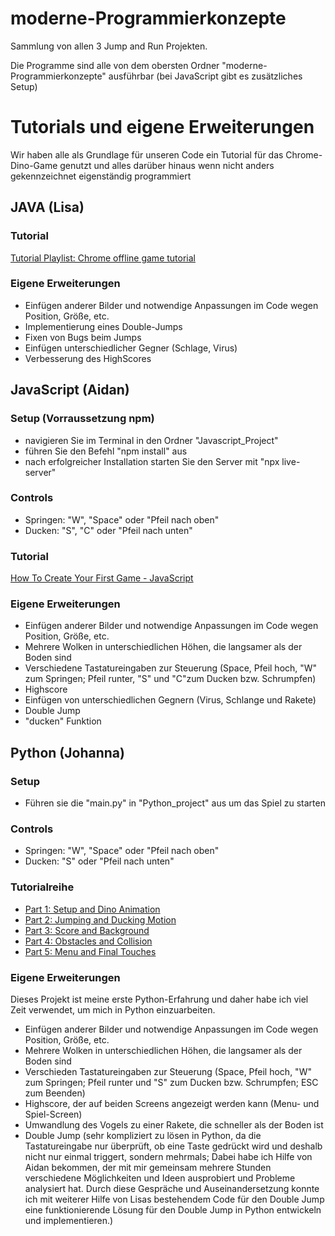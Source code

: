 # moderne-Programmierkonzepte
Sammlung von allen 3 Jump and Run Projekten.

Die Programme sind alle von dem obersten Ordner "moderne-Programmierkonzepte" ausführbar (bei JavaScript gibt es zusätzliches Setup)

# Tutorials und eigene Erweiterungen
Wir haben alle als Grundlage für unseren Code ein Tutorial für das Chrome-Dino-Game genutzt und alles darüber hinaus wenn nicht anders gekennzeichnet eigenständig programmiert

## JAVA (Lisa)
### Tutorial
[Tutorial Playlist: Chrome offline game tutorial](https://www.youtube.com/playlist?list=PLOgQJY7VjpBQhCZDWbucTp8WU8nXkbtUB)

### Eigene Erweiterungen
* Einfügen anderer Bilder und notwendige Anpassungen im Code wegen Position, Größe, etc.
* Implementierung eines Double-Jumps
* Fixen von Bugs beim Jumps
* Einfügen unterschiedlicher Gegner (Schlage, Virus)
* Verbesserung des HighScores 

## JavaScript (Aidan)
### Setup (Vorraussetzung npm)
* navigieren Sie im Terminal in den Ordner "Javascript_Project"
* führen Sie den Befehl "npm install" aus
* nach erfolgreicher Installation starten Sie den Server mit "npx live-server"

### Controls
* Springen: "W", "Space" oder "Pfeil nach oben"
* Ducken: "S", "C" oder "Pfeil nach unten"

### Tutorial
[How To Create Your First Game - JavaScript](https://www.youtube.com/watch?v=47eXVRJKdkU)

### Eigene Erweiterungen
* Einfügen anderer Bilder und notwendige Anpassungen im Code wegen Position, Größe, etc. 
* Mehrere Wolken in unterschiedlichen Höhen, die langsamer als der Boden sind
* Verschiedene Tastatureingaben zur Steuerung (Space, Pfeil hoch, "W" zum Springen; Pfeil runter, "S" und "C"zum Ducken bzw. Schrumpfen)
* Highscore
* Einfügen von unterschiedlichen Gegnern (Virus, Schlange und Rakete)
* Double Jump 
* "ducken" Funktion

## Python (Johanna)
### Setup
* Führen sie die "main.py" in "Python_project" aus um das Spiel zu starten

### Controls
* Springen: "W", "Space" oder "Pfeil nach oben"
* Ducken: "S" oder "Pfeil nach unten"

### Tutorialreihe
* [Part 1: Setup and Dino Animation](https://www.youtube.com/watch?v=wnBGG7JLrkg&ab_channel=CodeBucket)
* [Part 2: Jumping and Ducking Motion](https://www.youtube.com/watch?v=aAkO8Pketkg&ab_channel=CodeBucket)
* [Part 3: Score and Background](https://www.youtube.com/watch?v=KbKMqxVw8x0&ab_channel=CodeBucket)
* [Part 4: Obstacles and Collision](https://www.youtube.com/watch?v=LYvrb-1ntIE&ab_channel=CodeBucket)
* [Part 5: Menu and Final Touches](https://www.youtube.com/watch?v=xQ5UCzFKR58&ab_channel=CodeBucket)
### Eigene Erweiterungen
Dieses Projekt ist meine erste Python-Erfahrung und daher habe ich viel Zeit verwendet, um mich in Python einzuarbeiten.
* Einfügen anderer Bilder und notwendige Anpassungen im Code wegen Position, Größe, etc. 
* Mehrere Wolken in unterschiedlichen Höhen, die langsamer als der Boden sind
* Verschieden Tastatureingaben zur Steuerung (Space, Pfeil hoch, "W" zum Springen; Pfeil runter und "S" zum Ducken bzw. Schrumpfen; ESC zum Beenden)
* Highscore, der auf beiden Screens angezeigt werden kann (Menu- und Spiel-Screen)
* Umwandlung des Vogels zu einer Rakete, die schneller als der Boden ist
* Double Jump 
(sehr kompliziert zu lösen in Python, da die Tastatureingabe nur überprüft, ob eine Taste gedrückt wird und deshalb nicht nur einmal triggert, sondern mehrmals; Dabei habe ich Hilfe von Aidan bekommen, der mit mir gemeinsam mehrere Stunden verschiedene Möglichkeiten und Ideen ausprobiert und Probleme analysiert hat. Durch diese Gespräche und Auseinandersetzung konnte ich mit weiterer Hilfe von Lisas bestehendem Code für den Double Jump eine funktionierende Lösung für den Double Jump in Python entwickeln und implementieren.)
